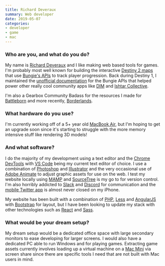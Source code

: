 ```yaml
---
title: Richard Deveraux
summary: Web developer
date: 2019-05-07
categories:
- developer
- game
- mac
---
```


### Who are you, and what do you do?

My name is [Richard Deveraux](https://lowlidev.com.au/ "Richard's website.") and I like making web based tools for games. I'm probably most well known for building the interactive [Destiny 2 maps](https://lowlidev.com.au/destiny/maps/ "Richard's interactive Destiny 2 maps.") that use [Bungie's APIs](https://github.com/Bungie-net/api "The API documentation for Bungie's Destiny APIs.") to track player progression. Back during Destiny 1, I maintained the [unofficial documentation](https://destinydevs.github.io/BungieNetPlatform/ "The unofficial docs for Destiny 1's APIs.") for the Bungie APIs that helped power other really cool community apps like [DIM][] and [Ishtar Collective](https://www.ishtar-collective.net/ "A lore resource for Destiny.").

I'm also a Gearbox Community Badass for the resources I made for [Battleborn](https://lowlidev.com.au/battleborn/ "Richard's Battleborn tools.") and more recently, [Borderlands](https://lowlidev.com.au/borderlands/ "Richard's Borderlands tools.").

### What hardware do you use?

I'm currently working off of a 5+ year old [MacBook Air][macbook-air], but I'm hoping to get an upgrade soon since it's starting to struggle with the more memory intensive stuff like rendering 3D models!

### And what software?

I do the majority of my development using a text editor and the [Chrome DevTools][chrome-devtools] with [VS Code][visual-studio-code] being my current text editor of choice. I use a combination of [Photoshop][] and [Illustrator][] and the very occasional use of [Adobe Animate][animate] to adjust graphic assets for use on the web. I test my website locally using [MAMP][] and [SourceTree][] is my go to for version control. I'm also horribly addicted to [Slack][] and [Discord][] for communication and the [mobile Twitter app][twitter-ios] is almost never closed on my iPhone.

My website has been built with a combination of [PHP][], [Less][less.2] and [AngularJS][] with [Bootstrap][] for layout, but I have been looking to update my stack with other technologies such as [React][] and [Sass][].

### What would be your dream setup?

My dream setup would be a dedicated office space with large secondary monitors to ease developing for larger screens. I would also have a dedicated PC able to run Windows and for playing games. Extracting game assets currently involves loading up a virtual machine on a [Mac Mini][mac-mini] via screen share since there are specific tools I need that are not built with Mac users in mind.

[angularjs]: https://angularjs.org/ "A JavaScript framework."
[animate]: https://en.wikipedia.org/wiki/Adobe_Animate "A vector animation suite."
[bootstrap]: https://getbootstrap.com/ "A front-end web framework."
[chrome-devtools]: https://developers.google.com/web/tools/chrome-devtools "Web developer tools built into Chrome."
[dim]: https://destinyitemmanager.com/ "A tool for managing gear within Destiny 2."
[discord]: https://discord.com/ "A voice and text chat service."
[illustrator]: https://www.adobe.com/products/illustrator.html "A vector graphics editor."
[less.2]: https://lesscss.org/ "A CSS framework."
[mac-mini]: https://www.apple.com/mac-mini/ "A small desktop computer."
[macbook-air]: https://www.apple.com/macbook-air/ "A very thin laptop."
[mamp]: windows/ "A one-click Mac solution for Apache, MySQL, PHP."
[photoshop]: https://www.adobe.com/products/photoshop.html "A bitmap image editor."
[php]: https://www.php.net/ "An interpreted scripting language."
[react]: http://reactjs.org/ "A JavaScript UI framework."
[sass]: https://sass-lang.com/ "A syntax wrapper for CSS."
[slack]: https://slack.com/intl/ja-jp/ "A collaboration service."
[sourcetree]: https://www.sourcetreeapp.com/ "A Mac GUI client for Git, Subversion and Mercurial."
[twitter-ios]: https://apps.apple.com/app/twitter/id333903271 "A Twitter client."
[visual-studio-code]: https://code.visualstudio.com/ "A development IDE."
